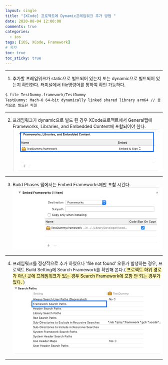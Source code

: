```yaml
---
layout: single
title: "[XCode] 프로젝트에 Dynamic프레임워크 추가 방법 "
date: 2020-08-04 12:00:00
comments: true
categories:
  - ios
tags: [iOS, XCode, Framework]
# 목차
toc: true
toc_sticky: true
---
```

***
1. 추가할 프레임워크가 static으로 빌드되어 있는지 또는 dynamic으로 빌드되어 있는지 확인한다. 터미널에서 file명령어를 통하여 확인 가능하다.
```
$ file TestDummy.framework/TestDummy
TestDummy: Mach-O 64-bit dynamically linked shared library arm64 // 동적으로 빌드된 파일
```
***  
2. 프레임워크가 dynamic으로 빌드 된 경우 XCode프로젝트에서 General탭에 Frameworks, Libraries, and Embedded Content에 포함되어야 한다.
![Embedded](https://raw.githubusercontent.com/yepark/yepark.github.io/master/assets/images/screen_shot_20200805_2.png)
***
3. Build Phases 탭에서는 Embed Frameworks에만 포함 시킨다.
![Embedded](https://raw.githubusercontent.com/yepark/yepark.github.io/master/assets/images/screen_shot_20200805_4.png)
***
4. 프레임워크를 정상적으로 추가 하였으나 'file not found' 오류가 발생하는 경우, 프로젝트 Build Setting에 Search Framework를 확인해 본다.(<mark  style='background-color: #fff5b1'> 프로젝트 하위 경로가 아닌 곳에 프레임워크가 있는 경우 Search Framework에 포함 안 되는 경우가 있다. </mark>)
![Embedded](https://raw.githubusercontent.com/yepark/yepark.github.io/master/assets/images/screen_shot_20200805_1.png)
***